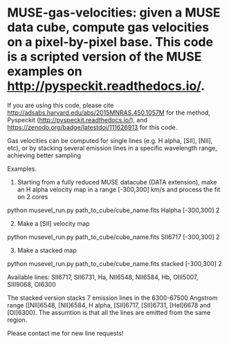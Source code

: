 # MUSE-gas-velocities: given a MUSE data cube, compute gas velocities on a pixel-by-pixel base. This code is a scripted version of the MUSE examples on http://pyspeckit.readthedocs.io/.


 If you are using this code, please cite http://adsabs.harvard.edu/abs/2015MNRAS.450.1057M for the method, Pyspeckit (http://pyspeckit.readthedocs.io/), and https://zenodo.org/badge/latestdoi/111626913 for this code.

 Gas velocities can be computed for single lines (e.g. H alpha, [SII], [NII], etc), or by stacking several emission lines in a specific wavelength range, achieving better sampling

Examples.

1. Starting from a fully reduced MUSE datacube (DATA extension), make an H alpha velocity map in a range [-300,300] km/s and process the fit on 2 cores

  python musevel_run.py path_to_cube/cube_name.fits Halpha [-300,300] 2


2. Make a [SII] velocity map

  python musevel_run.py path_to_cube/cube_name.fits SII6717 [-300,300] 2


3. Make a stacked map

  python musevel_run.py path_to_cube/cube_name.fits stacked [-300,300] 2




Available lines: SII6717, SII6731, Ha, NII6548, NII6584, Hb, OIII5007, SIII9068, OI6300

The stacked version stacks 7 emission lines in the 6300-67500 Angstrom range ([NII]6548, [NII]6584, H alpha, [SII]6717, [SII]6731, [HeI]6678 and [OI]6300). The assumtion is that all the lines are emitted from the same region.

Please contact me for new line requests!
